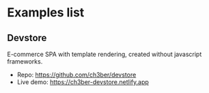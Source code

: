 # Examples list

## Devstore

E-commerce SPA with template rendering, created without javascript frameworks.

- Repo: https://github.com/ch3ber/devstore
- Live demo: https://ch3ber-devstore.netlify.app
